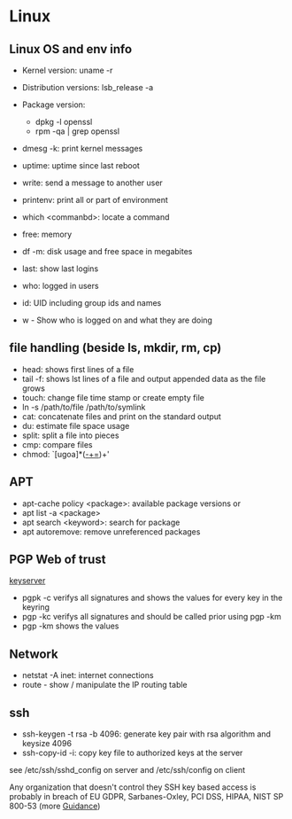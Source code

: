 # Linux

## Linux OS and env info

* Kernel version:         uname -r
* Distribution versions:  lsb_release -a
* Package version:
  * dpkg    -l openssl
  * rpm -qa | grep openssl

* dmesg -k: print kernel messages
* uptime: uptime since last reboot
* write: send a message to another user
* printenv: print all or part of environment
* which \<commanbd\>:       locate a command
* free:     memory
* df -m:    disk usage and free space in megabites
* last: show last logins
* who: logged in users
* id: UID including group ids and names
* w - Show who is logged on and what they are doing

## file handling (beside ls, mkdir, rm, cp)

* head:       shows first lines of a file
* tail -f:    shows lst lines of a file and output appended data as the file grows
* touch:      change file time stamp or create empty file
* ln -s /path/to/file /path/to/symlink
* cat:        concatenate files and print on the standard output
* du:         estimate file space usage
* split:      split a file into pieces
* cmp:        compare files
* chmod:      `[ugoa]*([-+=]([rwxXst]*|[ugo]))+'

## APT

* apt-cache policy \<package\>: available package versions or
* apt list -a \<package\>
* apt search \<keyword\>:       search for package
* apt autoremove:             remove unreferenced packages

## PGP Web of trust

[keyserver](http://pool.sks-keyservers.net/)

* pgpk -c verifys all signatures and shows the values for every key in the keyring
* pgp -kc verifys all signatures and should be called prior using pgp -km
* pgp -km shows the values

## Network

* netstat -A inet: internet connections
* route - show / manipulate the IP routing table

## ssh

* ssh-keygen -t rsa -b 4096: generate key pair with rsa algorithm and keysize 4096
* ssh-copy-id -i: copy key file to authorized keys at the server

see /etc/ssh/sshd_config on server and /etc/ssh/config on client

Any organization that doesn't control they SSH key based access is probably in breach of EU GDPR, Sarbanes-Oxley, PCI DSS, HIPAA, NIST SP 800-53 (more [Guidance](https://www.ssh.com/compliance/nist-7966/))